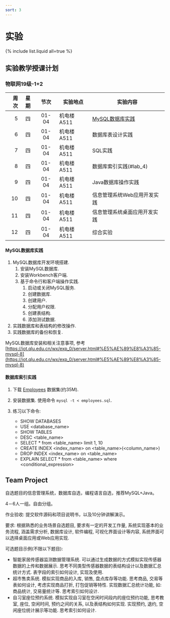 ```yaml
---
sort: 3
---
```

# 实验

{% include list.liquid all=true %}

## 实验教学授课计划 

### 物联网19级-1+2

| 周次 | 星期 | 节次 | 实验地点 | 实验内容 |
| ----:| :---: | :---: |----|----|
|5	|四	|01-04|机电楼A511|[MySQL数据库实践](#lab_1)|
|6	|四	|01-04|机电楼A511|数据库表设计实践|
|7	|四	|01-04|机电楼A511|SQL实践|
|8	|四	|01-04|机电楼A511|数据库索引实践(#lab_4)|
|9	|四	|01-04|机电楼A511|Java数据库操作实践|
|10	|四	|01-04|机电楼A511|信息管理系统Web应用开发实践|
|11	|四	|01-04|机电楼A511|信息管理系统桌面应用开发实践|
|12	|四	|01-04|机电楼A511|综合实验|

#### <a name="lab_1"></a>MySQL数据库实践

1. MySQL数据库开发环境搭建.
    1. 安装MySQL数据库.
    1. 安装Workbench客户端.
    1. 基于命令行和客户端操作实践.
        1. 启动或关闭MySQL服务.
        1. 创建数据库.
        1. 创建用户.
        1. 分配用户权限.
        1. 创建表结构.
        1. 添加测试数据.
1. 实践数据库和表结构的修改操作.
1. 实践数据库的备份和恢复.

MySQL数据库安装和相关注意事项, 参考 [https://iot.qlu.edu.cn/wx/exp_0/server.html#%E5%AE%89%E8%A3%85-mysql-8](https://iot.qlu.edu.cn/wx/exp_0/server.html#%E5%AE%89%E8%A3%85-mysql-8)

#### <a name="lab_4"></a>数据库索引实践

1. 下载 [Employees](https://iot.qlu.edu.cn/dataset/employees_db.zip) 数据集(约35M).

2. 安装数据集. 使用命令 `mysql -t < employees.sql`.

3. 练习以下命令:
    - SHOW DATABASES
    - USE <database_name>
    - SHOW TABLES
    - DESC <table_name>
    - SELECT * from <table_name> limit 1, 10
    - CREATE INDEX <index_name> on <table_name>(<column_name>)
    - DROP INDEX <index_name> on <table_name>
    - EXPLAIN SELECT * from <table_name> where <conditional_expression>

## Team Project

自选题目的信息管理系统，数据库自选，编程语言自选，推荐MySQL+Java。

4－6人一组。自由分组。

作业验收: 提交软件源码和项目说明书，以及10分钟讲解演示。

要求: 根据熟悉的业务场景自选题目, 要求有一定的开发工作量, 系统实现基本的业务流程, 涵盖需求分析, 数据库设计, 软件编程, 可视化界面设计等内容, 系统界面可以选择桌面应用或Web应用实现.

可选题目示例(不限以下题目): 

* 智能家居传感器监测数据管理系统. 可以通过生成数据的方式模拟实现传感器数据的上传和数据展示. 思考不同类型传感器数据的表结构设计以及数据汇总统计方式. 表字段的索引如何设计, 实现及使用.
* 超市售卖系统. 模拟实现商品的入库, 销售, 盘点库存等功能. 思考商品, 交易等表如何设计, 考虑实现商品打折, 打包促销等特性. 实现数据汇总统计功能, 如: 商品统计, 交易量统计等. 思考索引如何设计.
* 自习室座位预约系统. 模拟实现自习室在空闲时间段内的座位预约功能, 思考教室, 座位, 空闲时间, 预约之间的关系, 以及表结构如何实现. 实现预约, 退约, 空闲座位统计展示等功能. 思考索引如何设计.
